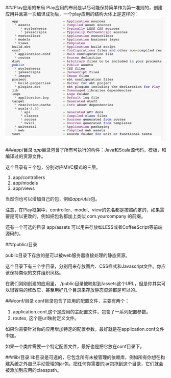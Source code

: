###Play应用的布局
Play应用的布局是以尽可能保持简单作为第一准则的，创建应用并且第一次编译成功后，一个play应用的结构大体上是这样的：
![Play应用结构](../assets/applayout.png)

###app/目录
*app*目录包含了所有可执行的构件：Java和Scala源代码，模板，和编译过的资源文件。

这个目录有三个包，分别对应MVC模式的三层。

1. app/controllers
2. app/models
3. app/views

当然你也可以增加自己的包，例如*app/utils*包。

注意，在Play框架中，controller、model、view的包名都是按照约定的，如果需要是可以更改的，例如把包名都加上类似 com.yourcompany 的前缀。

还有一个可选的目录 app/assets 可以用来存放如LESS或者CoffeeScript等前端源码的。

###public/目录

public目录下存放的是可以被web服务器直接处理的静态资源。

这个目录下有三个字目录，分别用来存放图片、CSS样式和Javascript文件。你应该保持类似的文件组织风格。

在我们刚刚创建的应用里， /public目录被映射到/assets这个URL，但是你其实可以很容易的修改它，甚至用好几个目录来存放静态资源都是可以的。

###conf/目录
conf目录包含了应用的配置文件，主要有两个：
1. application.conf,这个是应用的主配置文件，包含了一系列配置参数。
2. routes, 这个是url映射定义文件。

如果你需要针对你的应用增加特定的配置参数，最好就是在application.conf文件中加。

如果一个类库需要一个特定配置文件，最好也是把它放在conf目录下。

###lib/目录
lib目录是可选的，它包含所有未被管理的依赖库，例如所有你想在构建系统之外自己手动管理的jar包。把任何你需要的jar包拖到这个目录，它们就会被添加到应用的classpath。

